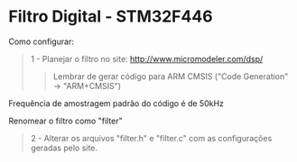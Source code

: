 # Filtro Digital - STM32F446

Como configurar:
> 1 - Planejar o filtro no site: http://www.micromodeler.com/dsp/
>> Lembrar de gerar código para ARM CMSIS ("Code Generation" → "ARM+CMSIS")
>> 
Frequência de amostragem padrão do código é de 50kHz
>> 
Renomear o filtro como "filter"

> 2 - Alterar os arquivos "filter.h" e "filter.c" com as configurações geradas pelo site.
